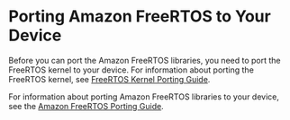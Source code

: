 # Porting Amazon FreeRTOS to Your Device<a name="porting-guide"></a>

Before you can port the Amazon FreeRTOS libraries, you need to port the FreeRTOS kernel to your device\. For information about porting the FreeRTOS kernel, see [FreeRTOS Kernel Porting Guide](http://www.freertos.org/FreeRTOS-porting-guide.html)\.

For information about porting Amazon FreeRTOS libraries to your device, see the [Amazon FreeRTOS Porting Guide](https://docs.aws.amazon.com/freertos/latest/portingguide/)\.